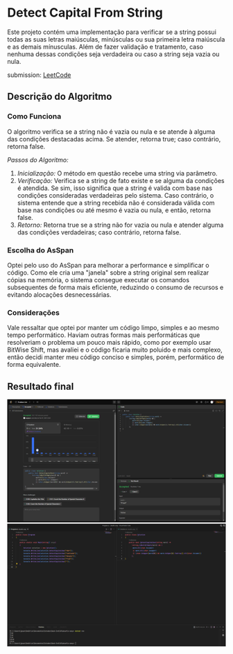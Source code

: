 # Detect Capital From String

Este projeto contém uma implementação para verificar se a string possui todas as suas letras maiúsculas, minúsculas ou sua primeira letra maiúscula e as demais mínusculas. Além de fazer validação e tratamento, caso nenhuma dessas condições seja verdadeira ou caso a string seja vazia ou nula.

submission: [LeetCode](https://leetcode.com/problems/detect-capital/submissions/1535303974/)

## Descrição do Algoritmo

### Como Funciona

O algoritmo verifica se a string não é vazia ou nula e se atende à alguma das condições destacadas acima. Se atender, retorna true; caso contrário, retorna false.

*Passos do Algoritmo:*
1. *Inicialização:* O método em questão recebe uma string via parâmetro.
2. *Verificação:* Verifica se a string de fato existe e se alguma da condições é atendida. Se sim, isso significa que a string é valida com base nas condições consideradas verdadeiras pelo sistema. Caso contrário, o sistema entende que a string recebida não é considerada válida com base nas condições ou até mesmo é vazia ou nula, e então, retorna false.
3. *Retorno:* Retorna true se a string não for vazia ou nula e atender alguma das condições verdadeiras; caso contrário, retorna false.

### Escolha do AsSpan

Optei pelo uso do AsSpan para melhorar a performance e simplificar o código. Como ele cria uma "janela" sobre a string original sem realizar cópias na memória, o sistema consegue executar os comandos subsequentes de forma mais eficiente, reduzindo o consumo de recursos e evitando alocações desnecessárias.

### Considerações

Vale ressaltar que optei por manter um código limpo, simples e ao mesmo tempo performático. Haviam outras formas mais performáticas que resolveriam o problema um pouco mais rápido, como por exemplo usar BitWise Shift, mas avaliei e o código ficaria muito poluido e mais complexo, então decidi manter meu código conciso e simples, porém, performático de forma equivalente.

## Resultado final
![leetcode result](./assets/leetcode-result.png)
![vscode result](./assets/vscode-result.png)
